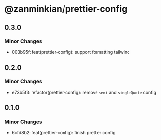 # @zanminkian/prettier-config

## 0.3.0

### Minor Changes

- 003b95f: feat(prettier-config): support formatting tailwind

## 0.2.0

### Minor Changes

- e73b5f3: refactor(prettier-config): remove `semi` and `singleQuote` config

## 0.1.0

### Minor Changes

- 6cfd8b2: feat(prettier-config): finish prettier config

